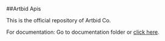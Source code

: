 ##Artbid Apis

This is the official repository of Artbid Co. 

For documentation:
Go to documentation folder or [click here](./documentation/index.md).